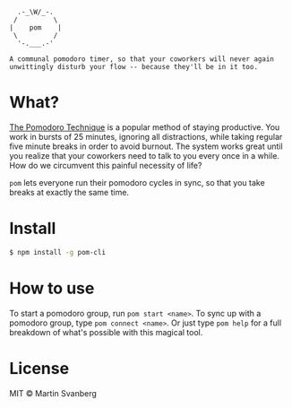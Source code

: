 ```
  .-_\W/_-.
 /         \
|    pom    |
 \         /
  '-.___.-'

A communal pomodoro timer, so that your coworkers will never again unwittingly disturb your flow -- because they'll be in it too.
```

# What?
[The Pomodoro Technique](http://en.wikipedia.org/wiki/Pomodoro_Technique) is a popular method of staying productive. You work in bursts of 25 minutes, ignoring all distractions, while taking regular five minute breaks in order to avoid burnout. The system works great until you realize that your coworkers need to talk to you every once in a while. How do we circumvent this painful necessity of life?

`pom` lets everyone run their pomodoro cycles in sync, so that you take breaks at exactly the same time.

# Install
```sh
$ npm install -g pom-cli
```

# How to use
To start a pomodoro group, run `pom start <name>`. To sync up with a pomodoro
group, type `pom connect <name>`. Or just type `pom help` for a full breakdown
of what's possible with this magical tool.

# License
MIT © Martin Svanberg
